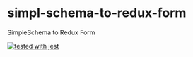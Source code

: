 # simpl-schema-to-redux-form
SimpleSchema to Redux Form

[![tested with jest](https://img.shields.io/badge/tested_with-jest-99424f.svg)](https://github.com/facebook/jest)